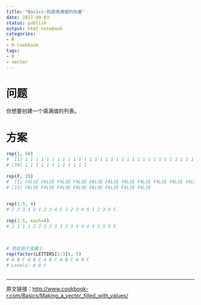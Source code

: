 ```yaml
---
title: "Basics-创造填满值的向量"
date: 2017-09-03
status: publish
output: html_notebook
categories: 
- R
- R-Cookbook
tags:
- R
- vector
---
```

 
# 问题
 
你想要创建一个填满值的列表。
 
<!-- more -->
 
# 方案
 
```R
rep(1, 50)
#  [1] 1 1 1 1 1 1 1 1 1 1 1 1 1 1 1 1 1 1 1 1 1 1 1 1 1 1 1 1 1 1 1 1 1 1 1 1 1 1
# [39] 1 1 1 1 1 1 1 1 1 1 1 1
 
rep(F, 20)
#  [1] FALSE FALSE FALSE FALSE FALSE FALSE FALSE FALSE FALSE FALSE FALSE FALSE
# [13] FALSE FALSE FALSE FALSE FALSE FALSE FALSE FALSE
 
 
rep(1:5, 4)
# 1 2 3 4 5 1 2 3 4 5 1 2 3 4 5 1 2 3 4 5
 
rep(1:5, each=4)
# 1 1 1 1 2 2 2 2 3 3 3 3 4 4 4 4 5 5 5 5
 
 
 
# 用在因子变量上
rep(factor(LETTERS[1:3]), 5)
# A B C A B C A B C A B C A B C
# Levels: A B C
 
```
 
***
 
原文链接：<http://www.cookbook-r.com/Basics/Making_a_vector_filled_with_values/>
